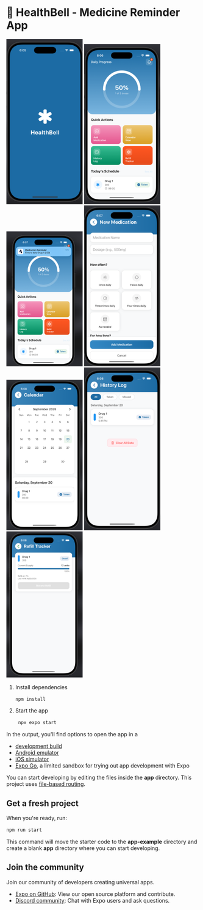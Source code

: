 # 💊 HealthBell - Medicine Reminder App

<img src="/assets/images/readme/splash.png" alt="Splash Screen" width="200"/>
<img src="/assets/images/readme/home.png" alt="Home page" width="200"/>
<img src="/assets/images/readme/notification.png" alt="Notification" width="200"/>
<img src="/assets/images/readme/add-med.png" alt="Add Medication" width="200"/>
<img src="/assets/images/readme/celender.png" alt="Celender page" width="200"/>
<img src="/assets/images/readme/history.png" alt="History page" width="200"/>
<img src="/assets/images/readme/refill.png" alt="Refill page" width="200"/>

1. Install dependencies

   ```bash
   npm install
   ```

2. Start the app

   ```bash
    npx expo start
   ```

In the output, you'll find options to open the app in a

- [development build](https://docs.expo.dev/develop/development-builds/introduction/)
- [Android emulator](https://docs.expo.dev/workflow/android-studio-emulator/)
- [iOS simulator](https://docs.expo.dev/workflow/ios-simulator/)
- [Expo Go](https://expo.dev/go), a limited sandbox for trying out app development with Expo

You can start developing by editing the files inside the **app** directory. This project uses [file-based routing](https://docs.expo.dev/router/introduction).

## Get a fresh project

When you're ready, run:

```bash
npm run start
```

This command will move the starter code to the **app-example** directory and create a blank **app** directory where you can start developing.

## Join the community

Join our community of developers creating universal apps.

- [Expo on GitHub](https://github.com/expo/expo): View our open source platform and contribute.
- [Discord community](https://chat.expo.dev): Chat with Expo users and ask questions.
